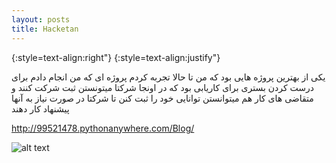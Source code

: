 ```yaml
---
layout: posts
title: Hacketan
---
```




{:style=text-align:right"}
{:style=text-align:justify"}



یکی از بهترین پروژه هایی بود که من تا حالا تجربه کردم 
پروژه ای که من انجام دادم برای درست کردن بستری برای کاریابی بود که در اونجا شرکتا میتونستن ثبت شرکت کنند و متقاضی های کار هم میتوانستن توانایی خود را ثبت کنن تا شرکتا در صورت نیاز به آنها پیشنهاد کار دهند

http://99521478.pythonanywhere.com/Blog/



<img src="\assets\images\hacketan.jpg" alt="alt text">